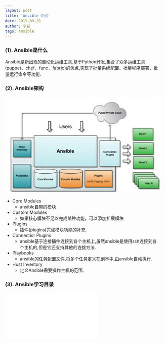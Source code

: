 ```yaml
---
layout: post
title: 'Ansible 介绍'
date: 2019-09-20
author: 李新
tags: Ansible
---
```


### (1). Ansible是什么
Ansible是新出现的自动化运维工具,基于Python开发,集合了众多运维工具(puppet、chef、func、fabric)的优点,实现了批量系统配置、批量程序部署、批量运行命令等功能.  

### (2). Ansible架构
!["Ansible架构"](/assets/ansible/imgs/ansible.webp)

+ Core Modules
  - ansible自带的模块
+ Custom Modules
  - 如果核心模块不足以完成某种功能，可以添加扩展模块
+ Plugins
  - 插件(plugins)完成模块功能的补充.
+ Connectior Plugins
  - ansible基于连接插件连接到各个主机上,虽然ansible是使用ssh连接到各个主机的,但是它还支持其他的连接方法.
+ Playbooks
  - ansible的任务配置文件,将多个任务定义在剧本中,由ansible自动执行.
+ Host Inventory
  - 定义Ansible需要操作主机的范围.

### (3). Ansible学习目录
!["Ansible 安装(二)"](/2019/09/20/Ansible-Install.html)
